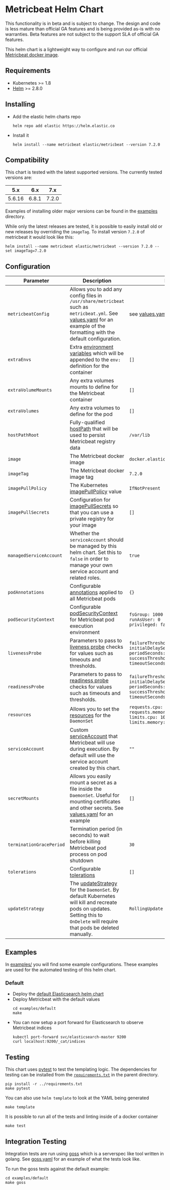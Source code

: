 # Metricbeat Helm Chart

This functionality is in beta and is subject to change. The design and code is less mature than official GA features and is being provided as-is with no warranties. Beta features are not subject to the support SLA of official GA features.

This helm chart is a lightweight way to configure and run our official [Metricbeat docker image](https://www.elastic.co/guide/en/beats/metricbeat/current/running-on-docker.html).

## Requirements

* Kubernetes >= 1.8
* [Helm](https://helm.sh/) >= 2.8.0

## Installing

* Add the elastic helm charts repo
  ```
  helm repo add elastic https://helm.elastic.co
  ```
* Install it
  ```
  helm install --name metricbeat elastic/metricbeat --version 7.2.0
  ```

## Compatibility

This chart is tested with the latest supported versions. The currently tested versions are:

| 5.x    | 6.x   | 7.x   |
| ------ | ----- | ----- |
| 5.6.16 | 6.8.1 | 7.2.0 |

Examples of installing older major versions can be found in the [examples](./examples) directory.

While only the latest releases are tested, it is possible to easily install old or new releases by overriding the `imageTag`. To install version `7.2.0` of metricbeat it would look like this:

```
helm install --name metricbeat elastic/metricbeat --version 7.2.0 --set imageTag=7.2.0
```


## Configuration
| Parameter                | Description                                                                                                                                                                                                                                                                 | Default                                                                                                                   |
| ------------------------ | --------------------------------------------------------------------------------------------------------------------------------------------------------------------------------------------------------------------------------------------------------------------------- | ------------------------------------------------------------------------------------------------------------------------- |
| `metricbeatConfig`         | Allows you to add any config files in `/usr/share/metricbeat` such as `metricbeat.yml`. See [values.yaml](./values.yaml) for an example of the formatting with the default configuration.                                                                                       | see [values.yaml](./values.yaml)                                                                                          |
| `extraEnvs`              | Extra [environment variables](https://kubernetes.io/docs/tasks/inject-data-application/define-environment-variable-container/#using-environment-variables-inside-of-your-config) which will be appended to the `env:` definition for the container                          | `[]`                                                                                                                      |
| `extraVolumeMounts`      | Any extra volumes mounts to define for the Metricbeat container                                                                                                                                                                                                               | `[]`                                                                                                                      |
| `extraVolumes`           | Any extra volumes to define for the pod                                                                                                                                                                                                                                     | `[]`                                                                                                                      |
| `hostPathRoot`           | Fully-qualified [hostPath](https://kubernetes.io/docs/concepts/storage/volumes/#hostpath) that will be used to persist Metricbeat registry data                                                                                                                               | `/var/lib`                                                                                                                |
| `image`                  | The Metricbeat docker image                                                                                                                                                                                                                                                   | `docker.elastic.co/beats/metricbeat`                                                                                        |
| `imageTag`               | The Metricbeat docker image tag                                                                                                                                                                                                                                               | `7.2.0`                                                                                                                   |
| `imagePullPolicy`        | The Kubernetes [imagePullPolicy](https://kubernetes.io/docs/concepts/containers/images/#updating-images) value                                                                                                                                                              | `IfNotPresent`                                                                                                            |
| `imagePullSecrets`       | Configuration for [imagePullSecrets](https://kubernetes.io/docs/tasks/configure-pod-container/pull-image-private-registry/#create-a-pod-that-uses-your-secret) so that you can use a private registry for your image                                                        | `[]`                                                                                                                      |
| `managedServiceAccount`  | Whether the `serviceAccount` should be managed by this helm chart. Set this to `false` in order to manage your own service account and related roles.                                                                                                                       | `true`                                                                                                                    |
| `podAnnotations`         | Configurable [annotations](https://kubernetes.io/docs/concepts/overview/working-with-objects/annotations/) applied to all Metricbeat pods                                                                                                                                     | `{}`                                                                                                                      |
| `podSecurityContext`     | Configurable [podSecurityContext](https://kubernetes.io/docs/tasks/configure-pod-container/security-context/) for Metricbeat pod execution environment                                                                                                                        | `fsGroup: 1000`<br>`runAsUser: 0`<br>`privileged: false`                                                                  |
| `livenessProbe`          | Parameters to pass to [liveness probe](https://kubernetes.io/docs/tasks/configure-pod-container/configure-liveness-readiness-probes/) checks for values such as timeouts and thresholds.                                                                                    | `failureThreshold: 3`<br>`initialDelaySeconds: 10`<br>`periodSeconds: 10`<br>`successThreshold: 3`<br>`timeoutSeconds: 5` |
| `readinessProbe`         | Parameters to pass to [readiness probe](https://kubernetes.io/docs/tasks/configure-pod-container/configure-liveness-readiness-probes/) checks for values such as timeouts and thresholds.                                                                                   | `failureThreshold: 3`<br>`initialDelaySeconds: 10`<br>`periodSeconds: 10`<br>`successThreshold: 3`<br>`timeoutSeconds: 5` |
| `resources`              | Allows you to set the [resources](https://kubernetes.io/docs/concepts/configuration/manage-compute-resources-container/) for the `DaemonSet`                                                                                                                                | `requests.cpu: 100m`<br>`requests.memory: 100Mi`<br>`limits.cpu: 1000m`<br>`limits.memory: 200Mi`                         |
| `serviceAccount`         | Custom [serviceAccount](https://kubernetes.io/docs/tasks/configure-pod-container/configure-service-account/) that Metricbeat will use during execution. By default will use the service account created by this chart.                                                        | `""`                                                                                                                      |
| `secretMounts`           | Allows you easily mount a secret as a file inside the `DaemonSet`. Useful for mounting certificates and other secrets. See [values.yaml](./values.yaml) for an example                                                                                                      | `[]`                                                                                                                      |
| `terminationGracePeriod` | Termination period (in seconds) to wait before killing Metricbeat pod process on pod shutdown                                                                                                                                                                                 | `30`                                                                                                                      |
| `tolerations`            | Configurable [tolerations](https://kubernetes.io/docs/concepts/configuration/taint-and-toleration/)                                                                                                                                                                         | `[]`                                                                                                                      |
| `updateStrategy`         | The [updateStrategy](https://kubernetes.io/docs/tasks/manage-daemon/update-daemon-set/#daemonset-update-strategy) for the `DaemonSet`. By default Kubernetes will kill and recreate pods on updates. Setting this to `OnDelete` will require that pods be deleted manually. | `RollingUpdate`                                                                                                           |

## Examples

In [examples/](./examples) you will find some example configurations. These examples are used for the automated testing of this helm chart.

### Default

* Deploy the [default Elasticsearch helm chart](../elasticsearch/README.md#default)
* Deploy Metricbeat with the default values
  ```
  cd examples/default
  make
  ```
* You can now setup a port forward for Elasticsearch to observe Metricbeat indices
  ```
  kubectl port-forward svc/elasticsearch-master 9200
  curl localhost:9200/_cat/indices
  ```

## Testing

This chart uses [pytest](https://docs.pytest.org/en/latest/) to test the templating logic. The dependencies for testing can be installed from the [`requirements.txt`](../requirements.txt) in the parent directory.

```
pip install -r ../requirements.txt
make pytest
```

You can also use `helm template` to look at the YAML being generated

```
make template
```

It is possible to run all of the tests and linting inside of a docker container

```
make test
```

## Integration Testing

Integration tests are run using [goss](https://github.com/aelsabbahy/goss/blob/master/docs/manual.md) which is a serverspec like tool written in golang. See [goss.yaml](examples/default/test/goss.yaml) for an example of what the tests look like.

To run the goss tests against the default example:
```
cd examples/default
make goss
```
